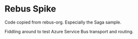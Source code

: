 # Rebus Spike
Code copied from rebus-org. Especially the Saga sample.

Fiddling around to test Azure Service Bus transport and routing.
